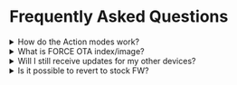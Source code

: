 # Frequently Asked Questions

<details>
<summary>
How do the Action modes work?
</summary>
  
Detailed answer and discussion here: [Switch mode #54](https://github.com/romasku/tuya-zigbee-switch/issues/54#issuecomment-3006002960)
</details>

<details>
<summary>
What is FORCE OTA index/image?
</summary>

**Normal** images **do not** allow flashing the same version (for example v1.0.17).  
So, using the **normal** index, Z2M will update your device to the latest version and say that you have the latest version already installed.  
You will only receive updates if the version number is incremented (in the Makefile).

**Force** images **do** allow flashing the same version.  
So, using the force index, Z2M will update your device to the latest version and still say there is an update available.  
Z2M will **always** say there is an update available, even if there is no difference between your version and the remote version.  

Use the **force** image when:
- switching between Router/End-device firmware
- testing your changes in the source code

After flashing a **force** image, you can simply change the index back to normal and restart Z2M. No downgrade or other action necessary. You will receive updates correctly.
</details>

<details>
<summary>
Will I still receive updates for my other devices?
</summary>

Yes, the custom index you provide to Z2M does not replace the original index. It 'appends', so you receive custom firmware for the supported devices and stock firmware for the other devices.
</details>

<details>
<summary>
Is it possible to revert to stock FW?
</summary>

?
</details>